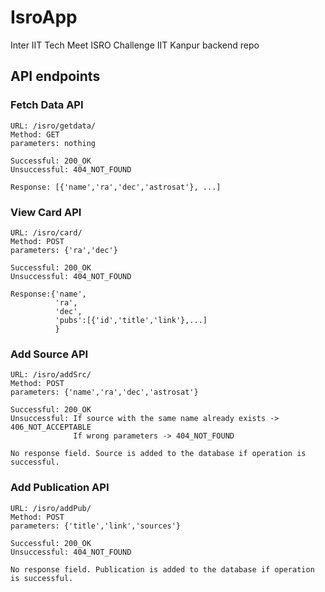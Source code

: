 # IsroApp
Inter IIT Tech Meet ISRO Challenge IIT Kanpur backend repo

## API endpoints
### Fetch Data API
```
URL: /isro/getdata/
Method: GET
parameters: nothing

Successful: 200_OK
Unsuccessful: 404_NOT_FOUND

Response: [{'name','ra','dec','astrosat'}, ...]
```
### View Card API
```
URL: /isro/card/
Method: POST
parameters: {'ra','dec'} 

Successful: 200_OK
Unsuccessful: 404_NOT_FOUND

Response:{'name',
          'ra',
          'dec',
          'pubs':[{'id','title','link'},...]
          }
```
### Add Source API
```
URL: /isro/addSrc/
Method: POST
parameters: {'name','ra','dec','astrosat'}

Successful: 200_OK
Unsuccessful: If source with the same name already exists -> 406_NOT_ACCEPTABLE
              If wrong parameters -> 404_NOT_FOUND

No response field. Source is added to the database if operation is successful.
```
### Add Publication API
```
URL: /isro/addPub/
Method: POST
parameters: {'title','link','sources'}

Successful: 200_OK
Unsuccessful: 404_NOT_FOUND

No response field. Publication is added to the database if operation is successful.
```
